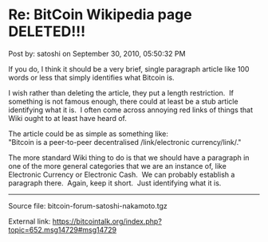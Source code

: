 # Re: BitCoin Wikipedia page DELETED!!!

Post by: satoshi on September 30, 2010, 05:50:32 PM

If you do, I think it should be a very brief, single paragraph article like 100 words or less that simply identifies what Bitcoin is.

I wish rather than deleting the article, they put a length restriction. &nbsp;If something is not famous enough, there could at least be a stub article identifying what it is. &nbsp;I often come across annoying red links of things that Wiki ought to at least have heard of.

The article could be as simple as something like:<br>
"Bitcoin is a peer-to-peer decentralised /link/electronic currency/link/."

The more standard Wiki thing to do is that we should have a paragraph in one of the more general categories that we are an instance of, like Electronic Currency or Electronic Cash. &nbsp;We can probably establish a paragraph there. &nbsp;Again, keep it short. &nbsp;Just identifying what it is.

---

Source file: bitcoin-forum-satoshi-nakamoto.tgz

External link: https://bitcointalk.org/index.php?topic=652.msg14729#msg14729
